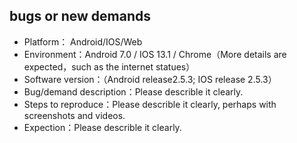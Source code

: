 ## bugs or new demands
- Platform： Android/IOS/Web 
- Environment：Android 7.0 / IOS 13.1 / Chrome（More details are expected，such as the internet statues）
- Software version：（Android release2.5.3; IOS release 2.5.3）
- Bug/demand description：Please describle it clearly.
- Steps to reproduce：Please describle it clearly, perhaps with screenshots and videos.
- Expection：Please describle it clearly.
